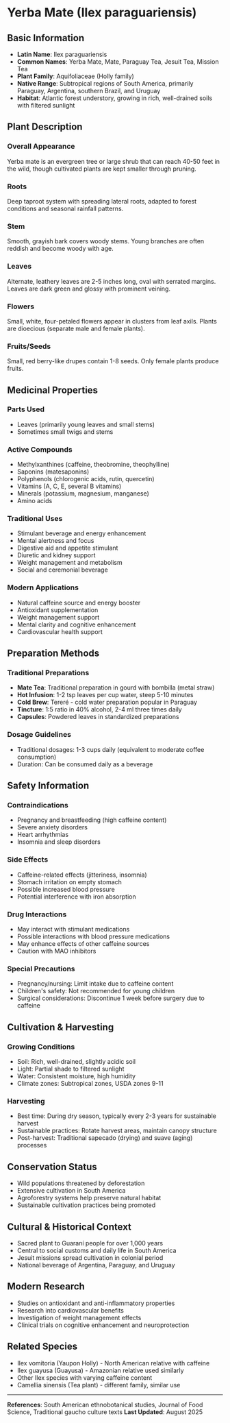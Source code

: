 # Yerba Mate (Ilex paraguariensis)

## Basic Information
- **Latin Name**: Ilex paraguariensis
- **Common Names**: Yerba Mate, Mate, Paraguay Tea, Jesuit Tea, Mission Tea
- **Plant Family**: Aquifoliaceae (Holly family)
- **Native Range**: Subtropical regions of South America, primarily Paraguay, Argentina, southern Brazil, and Uruguay
- **Habitat**: Atlantic forest understory, growing in rich, well-drained soils with filtered sunlight

## Plant Description

### Overall Appearance
Yerba mate is an evergreen tree or large shrub that can reach 40-50 feet in the wild, though cultivated plants are kept smaller through pruning.

### Roots
Deep taproot system with spreading lateral roots, adapted to forest conditions and seasonal rainfall patterns.

### Stem
Smooth, grayish bark covers woody stems. Young branches are often reddish and become woody with age.

### Leaves
Alternate, leathery leaves are 2-5 inches long, oval with serrated margins. Leaves are dark green and glossy with prominent veining.

### Flowers
Small, white, four-petaled flowers appear in clusters from leaf axils. Plants are dioecious (separate male and female plants).

### Fruits/Seeds
Small, red berry-like drupes contain 1-8 seeds. Only female plants produce fruits.

## Medicinal Properties

### Parts Used
- Leaves (primarily young leaves and small stems)
- Sometimes small twigs and stems

### Active Compounds
- Methylxanthines (caffeine, theobromine, theophylline)
- Saponins (matesaponins)
- Polyphenols (chlorogenic acids, rutin, quercetin)
- Vitamins (A, C, E, several B vitamins)
- Minerals (potassium, magnesium, manganese)
- Amino acids

### Traditional Uses
- Stimulant beverage and energy enhancement
- Mental alertness and focus
- Digestive aid and appetite stimulant
- Diuretic and kidney support
- Weight management and metabolism
- Social and ceremonial beverage

### Modern Applications
- Natural caffeine source and energy booster
- Antioxidant supplementation
- Weight management support
- Mental clarity and cognitive enhancement
- Cardiovascular health support

## Preparation Methods

### Traditional Preparations
- **Mate Tea**: Traditional preparation in gourd with bombilla (metal straw)
- **Hot Infusion**: 1-2 tsp leaves per cup water, steep 5-10 minutes
- **Cold Brew**: Tereré - cold water preparation popular in Paraguay
- **Tincture**: 1:5 ratio in 40% alcohol, 2-4 ml three times daily
- **Capsules**: Powdered leaves in standardized preparations

### Dosage Guidelines
- Traditional dosages: 1-3 cups daily (equivalent to moderate coffee consumption)
- Duration: Can be consumed daily as a beverage

## Safety Information

### Contraindications
- Pregnancy and breastfeeding (high caffeine content)
- Severe anxiety disorders
- Heart arrhythmias
- Insomnia and sleep disorders

### Side Effects
- Caffeine-related effects (jitteriness, insomnia)
- Stomach irritation on empty stomach
- Possible increased blood pressure
- Potential interference with iron absorption

### Drug Interactions
- May interact with stimulant medications
- Possible interactions with blood pressure medications
- May enhance effects of other caffeine sources
- Caution with MAO inhibitors

### Special Precautions
- Pregnancy/nursing: Limit intake due to caffeine content
- Children's safety: Not recommended for young children
- Surgical considerations: Discontinue 1 week before surgery due to caffeine

## Cultivation & Harvesting

### Growing Conditions
- Soil: Rich, well-drained, slightly acidic soil
- Light: Partial shade to filtered sunlight
- Water: Consistent moisture, high humidity
- Climate zones: Subtropical zones, USDA zones 9-11

### Harvesting
- Best time: During dry season, typically every 2-3 years for sustainable harvest
- Sustainable practices: Rotate harvest areas, maintain canopy structure
- Post-harvest: Traditional sapecado (drying) and suave (aging) processes

## Conservation Status
- Wild populations threatened by deforestation
- Extensive cultivation in South America
- Agroforestry systems help preserve natural habitat
- Sustainable cultivation practices being promoted

## Cultural & Historical Context
- Sacred plant to Guaraní people for over 1,000 years
- Central to social customs and daily life in South America
- Jesuit missions spread cultivation in colonial period
- National beverage of Argentina, Paraguay, and Uruguay

## Modern Research
- Studies on antioxidant and anti-inflammatory properties
- Research into cardiovascular benefits
- Investigation of weight management effects
- Clinical trials on cognitive enhancement and neuroprotection

## Related Species
- Ilex vomitoria (Yaupon Holly) - North American relative with caffeine
- Ilex guayusa (Guayusa) - Amazonian relative used similarly
- Other Ilex species with varying caffeine content
- Camellia sinensis (Tea plant) - different family, similar use

---

**References**: South American ethnobotanical studies, Journal of Food Science, Traditional gaucho culture texts
**Last Updated**: August 2025